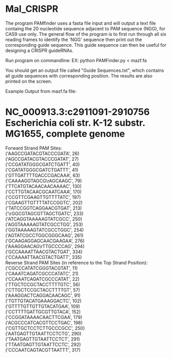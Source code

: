 # Mal_CRISPR
The program PAMfinder uses a fasta file input and will output a text file containg the 20 nucleotide sequence adjacent to PAM sequence (NGG), for CAS9 use only.
The general flow of the program is to first run through all six reading frames to identify the 'NGG' sequence then print out the corresponding
guide sequence. This guide sequence can then be useful for designing a CRISPR guideRNAs.

Run program on commandline:
    EX: python PAMFinder.py < mazf.fa 
    
    
You should get an output file called "Guide Sequences.txt", which contains all guide sequences with corresponding position. The results
are also printed on the screen. 

Example Output from mazf.fa file:

# NC_000913.3:c2911091-2910756 Escherichia coli str. K-12 substr. MG1655, complete genome
Forward Strand PAM Sites:<br/>
('AAGCCGATACGTACCCGATA', 26)<br/>
('AGCCGATACGTACCCGATAT', 27)<br/>
('CCGATATGGGCGATCTGATT', 40)<br/>
('CGATATGGGCGATCTGATTT', 41)<br/>
('GTTGATTTTGACCCGACAAA', 63)<br/>
('CAAAAGGTAGCG\rAGCAAGC', 79)<br/>
('TTCATGTACAACAACAAAAC', 130)<br/>
('CCTTGTACAACGCAATCAAA', 170)<br/>
('CCGTTCGAAGTTGTTTTATC', 197)<br/>
('CGAAGTTGTTTTATCCGGTC', 202)<br/>
('TATCCGGTCAGGAACGTGAT', 213)<br/>
('\rGGCGTAGCGTTAGCTGATC', 233)<br/>
('ATCAGGTAAAAAGTATCGCC', 250)<br/>
('AGGTAAAAAGTATCGCCTGG', 253)<br/>
('GGTAAAAAGTATCGCCTGGC', 254)<br/>
('AGTATCGCCTGGCGGGCAAG', 261)<br/>
('GCAAGAGGAGCAACGAAGAA', 276)<br/>
('AAAGGAACAG\rTTGCCCCAG', 294)<br/>
('GCCAAAATTAACGTACTGAT', 334)<br/>
('CCAAAATTAACGTACTGATT', 335)<br/>
Reverse Strand PAM Sites (in reference to the Top Strand Position):<br/>
('CGCCCATATCGGGTACGTAT', 11)<br/>
('CAAATCAGATCGCCCATATC', 21)<br/>
('CCAAATCAGATCGCCCATAT', 22)<br/>
('TTGCTCCGCTACCTTTTGTC', 56)<br/>
('CTTGCTCCGCTACCTTTTGT', 57)<br/>
('AAAGGACTCAGGACAACAGC', 91)<br/>
('TGTTGTACATGAAAGGACTC', 102)<br/>
('GTTTTGTTGTTGTACATGAA', 109)<br/>
('CCTTTTGATTGCGTTGTACA', 152)<br/>
('CCGGATAAAACAACTTCGAA', 179)<br/>
('ACGCCCATCACGTTCCTGAC', 198)<br/>
('CGTTGCTCCTCTTGCCCGCC', 250)<br/>
('AATGAGTTGTAATTCCTCTG', 290)<br/>
('TAATGAGTTGTAATTCCTCT', 291)<br/>
('TTAATGAGTTGTAATTCCTC', 292)<br/>
('CCCAATCAGTACGTTAATTT', 317)<br/>

